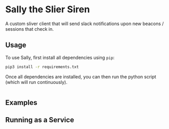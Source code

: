 # Sally the Slier Siren

A custom sliver client that will send slack notifications upon new beacons / sessions that check in.

## Usage

To use Sally, first install all dependencies using `pip`:

```bash
pip3 install -r requirements.txt
```

Once all dependencies are installed, you can then run the python script (which will run continuously).

```
```

## Examples


## Running as a Service

